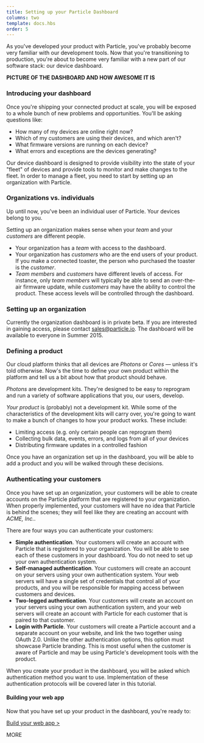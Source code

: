 ```yaml
---
title: Setting up your Particle Dashboard
columns: two
template: docs.hbs
order: 5
---
```


As you've developed your product with Particle, you've probably become very familiar with our development tools. Now that you're transitioning to production, you're about to become very familiar with a new part of our software stack: our device dashboard.

**PICTURE OF THE DASHBOARD AND HOW AWESOME IT IS**

### Introducing your dashboard

Once you're shipping your connected product at scale, you will be exposed to a whole bunch of new problems and opportunities. You'll be asking questions like:

- How many of my devices are online right now?
- Which of my customers are using their devices, and which aren't?
- What firmware versions are running on each device?
- What errors and exceptions are the devices generating?

Our device dashboard is designed to provide visibility into the state of your "fleet" of devices and provide tools to monitor and make changes to the fleet. In order to manage a fleet, you need to start by setting up an organization with Particle.

### Organizations vs. individuals

Up until now, you've been an individual user of Particle. Your devices belong to you.

Setting up an organization makes sense when your *team* and your *customers* are different people.

- Your organization has a *team* with access to the dashboard.
- Your organization has *customers* who are the end users of your product. If you make a connected toaster, the person who purchased the toaster is the *customer*.
- *Team members* and *customers* have different levels of access. For instance, only *team members* will typically be able to send an over-the-air firmware update, while *customers* may have the ability to control the product. These access levels will be controlled through the dashboard.

### Setting up an organization

Currently the organization dashboard is in private beta. If you are interested in gaining access, please contact [sales@particle.io](sales@particle.io). The dashboard will be available to everyone in Summer 2015.

### Defining a product

Our cloud platform thinks that all devices are *Photons* or *Cores* — unless it's told otherwise. Now's the time to define your own product within the platform and tell us a bit about how that product should behave.

*Photons* are development kits. They're designed to be easy to reprogram and run a variety of software applications that you, our users, develop.

*Your product* is (probably) not a development kit. While some of the characteristics of the development kits will carry over, you're going to want to make a bunch of changes to how your product works. These include:

- Limiting access (e.g. only certain people can reprogram them)
- Collecting bulk data, events, errors, and logs from all of your devices
- Distributing firmware updates in a controlled fashion

Once you have an organization set up in the dashboard, you will be able to add a product and you will be walked through these decisions.

### Authenticating your customers

Once you have set up an organization, your customers will be able to create accounts on the Particle platform that are registered to your organization. When properly implemented, your customers will have no idea that Particle is behind the scenes; they will feel like they are creating an account with *ACME, Inc.*.

There are four ways you can authenticate your customers:

- **Simple authentication**. Your customers will create an account with Particle that is registered to your organization. You will be able to see each of these customers in your dashboard. You do not need to set up your own authentication system.
- **Self-managed authentication**. Your customers will create an account on your servers using your own authentication system. Your web servers will have a single set of credentials that control all of your products, and you will be responsible for mapping access between customers and devices.
- **Two-legged authentication**. Your customers will create an account on your servers using your own authentication system, and your web servers will create an account with Particle for each customer that is paired to that customer.
- **Login with Particle**. Your customers will create a Particle account and a separate account on your website, and link the two together using OAuth 2.0. Unlike the other authentication options, this option must showcase Particle branding. This is most useful when the customer is aware of Particle and may be using Particle's development tools with the product.

When you create your product in the dashboard, you will be asked which authentication method you want to use. Implementation of these authentication protocols will be covered later in this tutorial.

#### Building your web app

Now that you have set up your product in the dashboard, you're ready to:

[Build your web app >](build-web)

MORE
